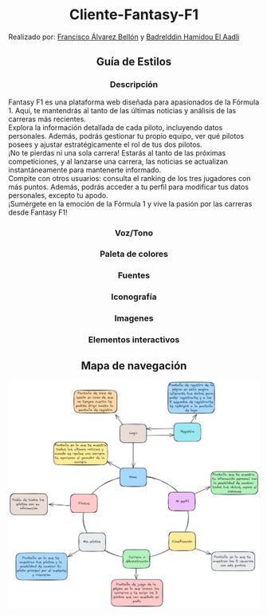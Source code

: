 <h1 style="text-align:center">Cliente-Fantasy-F1</h1>
Realizado por: <a href="https://github.com/FranDaniels">Francisco Álvarez Bellón</a> y <a href="https://github.com/bhamidou">Badrelddin Hamidou El Aadli</a>
<h2 style="text-align:center">Guía de Estilos</h2>
<h3 style="text-align:center">Descripción</h3>
Fantasy F1 es una plataforma web diseñada para apasionados de la Fórmula 1. Aquí, te mantendrás al tanto de las últimas noticias y análisis de las carreras más recientes. 

<br>
Explora la información detallada de cada piloto, incluyendo datos personales. Además, podrás gestionar tu propio equipo, ver qué pilotos posees y ajustar estratégicamente el rol de tus dos pilotos.

<br>
¡No te pierdas ni una sola carrera! Estarás al tanto de las próximas competiciones, y al lanzarse una carrera, las noticias se actualizan instantáneamente para mantenerte informado.


<br>
Compite con otros usuarios: consulta el ranking de los tres jugadores con más puntos. Además, podrás acceder a tu perfil para modificar tus datos personales, excepto tu apodo. 

<br>
¡Sumérgete en la emoción de la Fórmula 1 y vive la pasión por las carreras desde Fantasy F1!
<h3 style="text-align:center">Voz/Tono</h3>
<h3 style="text-align:center">Paleta de colores</h3>
<h3 style="text-align:center">Fuentes</h3>
<h3 style="text-align:center">Iconografía</h3>
<h3 style="text-align:center">Imagenes</h3>
<h3 style="text-align:center">Elementos interactivos</h3>


<h2 style="text-align:center">Mapa de navegación</h2>
<img src="./assets/mapa_navegacion_circular_texto.png"></img>